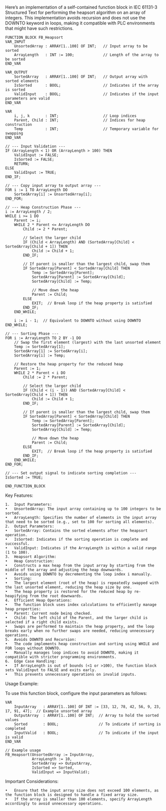 Here’s an implementation of a self-contained function block in IEC 61131-3 Structured Text for performing the heapsort algorithm on an array of integers. This implementation avoids recursion and does not use the DOWNTO keyword in loops, making it compatible with PLC environments that might have such restrictions.

```
FUNCTION_BLOCK FB_Heapsort
VAR_INPUT
    UnsortedArray : ARRAY[1..100] OF INT;   // Input array to be sorted
    ArrayLength   : INT := 100;             // Length of the array to be sorted
END_VAR

VAR_OUTPUT
    SortedArray   : ARRAY[1..100] OF INT;   // Output array with sorted elements
    IsSorted      : BOOL;                   // Indicates if the array is sorted
    ValidInput    : BOOL;                   // Indicates if the input parameters are valid
END_VAR

VAR
    i, j, k       : INT;                    // Loop indices
    Parent, Child : INT;                    // Indices for heap construction
    Temp          : INT;                    // Temporary variable for swapping
END_VAR

// --- Input Validation ---
IF (ArrayLength < 1) OR (ArrayLength > 100) THEN
    ValidInput := FALSE;
    IsSorted := FALSE;
    RETURN;
ELSE
    ValidInput := TRUE;
END_IF;

// --- Copy input array to output array ---
FOR i := 1 TO ArrayLength DO
    SortedArray[i] := UnsortedArray[i];
END_FOR;

// --- Heap Construction Phase ---
i := ArrayLength / 2;
WHILE i >= 1 DO
    Parent := i;
    WHILE 2 * Parent <= ArrayLength DO
        Child := 2 * Parent;
        
        // Select the larger child
        IF (Child < ArrayLength) AND (SortedArray[Child] < SortedArray[Child + 1]) THEN
            Child := Child + 1;
        END_IF;
        
        // If parent is smaller than the largest child, swap them
        IF SortedArray[Parent] < SortedArray[Child] THEN
            Temp := SortedArray[Parent];
            SortedArray[Parent] := SortedArray[Child];
            SortedArray[Child] := Temp;
            
            // Move down the heap
            Parent := Child;
        ELSE
            EXIT;  // Break loop if the heap property is satisfied
        END_IF;
    END_WHILE;
    
    i := i - 1;  // Equivalent to DOWNTO without using DOWNTO
END_WHILE;

// --- Sorting Phase ---
FOR i := ArrayLength TO 2 BY -1 DO
    // Swap the first element (largest) with the last unsorted element
    Temp := SortedArray[1];
    SortedArray[1] := SortedArray[i];
    SortedArray[i] := Temp;
    
    // Restore the heap property for the reduced heap
    Parent := 1;
    WHILE 2 * Parent < i DO
        Child := 2 * Parent;
        
        // Select the larger child
        IF (Child < (i - 1)) AND (SortedArray[Child] < SortedArray[Child + 1]) THEN
            Child := Child + 1;
        END_IF;
        
        // If parent is smaller than the largest child, swap them
        IF SortedArray[Parent] < SortedArray[Child] THEN
            Temp := SortedArray[Parent];
            SortedArray[Parent] := SortedArray[Child];
            SortedArray[Child] := Temp;
            
            // Move down the heap
            Parent := Child;
        ELSE
            EXIT;  // Break loop if the heap property is satisfied
        END_IF;
    END_WHILE;
END_FOR;

// --- Set output signal to indicate sorting completion ---
IsSorted := TRUE;

END_FUNCTION_BLOCK
```

Key Features:

	1.	Input Parameters:
	•	UnsortedArray: The input array containing up to 100 integers to be sorted.
	•	ArrayLength: Specifies the number of elements in the input array that need to be sorted (e.g., set to 100 for sorting all elements).
	2.	Output Parameters:
	•	SortedArray: Contains the sorted elements after the heapsort operation.
	•	IsSorted: Indicates if the sorting operation is complete and successful.
	•	ValidInput: Indicates if the ArrayLength is within a valid range (1 to 100).
	3.	Heapsort Algorithm:
	•	Heap Construction:
	•	Constructs a max heap from the input array by starting from the middle of the array and adjusting the heap downwards.
	•	Avoids using DOWNTO by decrementing the loop index i manually.
	•	Sorting:
	•	The largest element (root of the heap) is repeatedly swapped with the last unsorted element, reducing the heap size by one.
	•	The heap property is restored for the reduced heap by re-heapifying from the root downwards.
	4.	Efficient Heap Operations:
	•	The function block uses index calculations to efficiently manage heap properties:
	•	Parent: Current node being checked.
	•	Child: The left child of the Parent, and the larger child is selected if a right child exists.
	•	Swaps are performed to maintain the heap property, and the loop breaks early when no further swaps are needed, reducing unnecessary operations.
	5.	Avoids DOWNTO and Recursion:
	•	The code implements heap construction and sorting using WHILE and FOR loops without DOWNTO.
	•	Manually manages loop indices to avoid DOWNTO, making it compatible with stricter programming environments.
	6.	Edge Case Handling:
	•	If ArrayLength is out of bounds (<1 or >100), the function block sets ValidInput to FALSE and exits early.
	•	This prevents unnecessary operations on invalid inputs.

Usage Example:

To use this function block, configure the input parameters as follows:
```
VAR
    InputArray   : ARRAY[1..100] OF INT := [33, 12, 78, 42, 56, 9, 23, 17, 91, 47];  // Example unsorted array
    OutputArray  : ARRAY[1..100] OF INT;  // Array to hold the sorted values
    Sorted       : BOOL;                  // To indicate if sorting is completed
    InputValid   : BOOL;                  // To indicate if the input is valid
END_VAR

// Example usage
FB_Heapsort(UnsortedArray := InputArray, 
            ArrayLength := 10, 
            SortedArray => OutputArray, 
            IsSorted => Sorted, 
            ValidInput => InputValid);
```

Important Considerations:

	•	Ensure that the input array size does not exceed 100 elements, as the function block is designed to handle a fixed array size.
	•	If the array is smaller than 100 elements, specify ArrayLength accordingly to avoid unnecessary operations.
